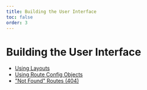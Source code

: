 ```yaml
---
title: Building the User Interface
toc: false
order: 3
---
```


# Building the User Interface

- [Using Layouts](layouts)
- [Using Route Config Objects](route-configs)
- ["Not Found" Routes (404)](not-found)
